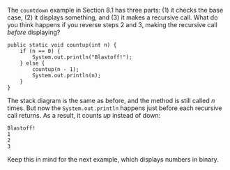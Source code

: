 The `countdown` example in Section 8.1 has three parts: (1) it checks the base case, (2) it displays something, and (3) it makes a recursive call. What do you think happens if you reverse steps 2 and 3, making the recursive call *before* displaying?

```code
public static void countup(int n) {
    if (n == 0) {
        System.out.println("Blastoff!");
    } else {
        countup(n - 1);
        System.out.println(n);
    }
}
```

The stack diagram is the same as before, and the method is still called $n$ times. But now the `System.out.println` happens just before each recursive call returns. As a result, it counts *up* instead of down:

```code
Blastoff!
1
2
3
```

Keep this in mind for the next example, which displays numbers in binary.